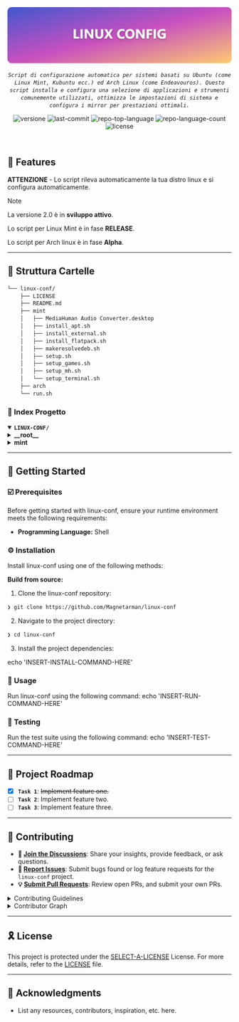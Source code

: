 <p align="center">
	<img src="https://raw.githubusercontent.com/Magnetarman/linux-conf/refs/heads/Readme-Rework/Banner.png" alt="linx-conf-banner" width="800">
</p>
<p align="center">
	<em><code>Script di configurazione automatica per sistemi basati su Ubuntu (come Linux Mint, Kubuntu ecc.) ed Arch Linux (come Endeavouros). Questo script installa e configura una selezione di applicazioni e strumenti comunemente utilizzati, ottimizza le impostazioni di sistema e configura i mirror per prestazioni ottimali.</code></em>
</p>
<p align="center">
<img src="https://img.shields.io/badge/version-2.2.0-blue.svg" alt="versione">
<img src="https://img.shields.io/github/last-commit/Magnetarman/linux-conf?style=default&logo=git&logoColor=white&color=0080ff" alt="last-commit">
	<img src="https://img.shields.io/github/languages/top/Magnetarman/linux-conf?style=default&color=0080ff" alt="repo-top-language">
  <img src="https://img.shields.io/github/languages/count/Magnetarman/linux-conf?style=default&color=0080ff" alt="repo-language-count">
	<img src="https://img.shields.io/github/license/Magnetarman/linux-conf?style=default&logo=opensourceinitiative&logoColor=white&color=0080ff" alt="license">
</p>
<p align="center"><!-- default option, no dependency badges. -->
</p>
<p align="center">
	<!-- default option, no dependency badges. -->
</p>
<br>

## 👾 Features

**ATTENZIONE** - Lo script rileva automaticamente la tua distro linux e si configura automaticamente.

> [!Note]
> La versione 2.0 è in **sviluppo attivo**.
>
> Lo script per Linux Mint è in fase **RELEASE**.
>
> Lo script per Arch linux è in fase **Alpha**.

---

## 📁 Struttura Cartelle

```sh
└── linux-conf/
    ├── LICENSE
    ├── README.md
    ├── mint
    │   ├── MediaHuman Audio Converter.desktop
    │   ├── install_apt.sh
    │   ├── install_external.sh
    │   ├── install_flatpack.sh
    │   ├── makeresolvedeb.sh
    │   ├── setup.sh
    │   ├── setup_games.sh
    │   ├── setup_mh.sh
    │   └── setup_terminal.sh
    ├── arch
    └── run.sh
```

### 📂 Index Progetto

<details open>
	<summary><b><code>LINUX-CONF/</code></b></summary>
	<details> <!-- __root__ Submodule -->
		<summary><b>__root__</b></summary>
		<blockquote>
			<table>
			<tr>
				<td><b><a href='https://github.com/Magnetarman/linux-conf/blob/master/run.sh'>run.sh</a></b></td>
				<td><code>❯ Script di avvio generale. Analizza il sistema (Debian Based o Arch Based) ed avvia in cascata lo script corrispondente al sistema operativo rilevato.</code></td>
			</tr>
			</table>
		</blockquote>
	</details>
	<details> <!-- mint Submodule -->
		<summary><b>mint</b></summary>
		<blockquote>
			<table>
			<tr>
				<td><b><a href='https://github.com/Magnetarman/linux-conf/blob/master/mint/install_apt.sh'>install_apt.sh</a></b></td>
				<td><code>❯ Installazione delle app che utilizzano il gestiore pacchetti predefinito di debian APT</code></td>
			</tr>
			<tr>
				<td><b><a href='https://github.com/Magnetarman/linux-conf/blob/master/mint/install_flatpack.sh'>install_flatpack.sh</a></b></td>
				<td><code>❯ Installazione delle app nativamente non supportate da APT tramite il gestore Flatpack</code></td>
			</tr>
			<tr>
				<td><b><a href='https://github.com/Magnetarman/linux-conf/blob/master/mint/makeresolvedeb.sh'>makeresolvedeb.sh</a></b></td>
				<td><code>❯ Script per la corretta conversione di Da Vinci Resolve (free Version) Thanks with ❤️ to Daniel Tufvesson su Debian</code></td>
			</tr>
			<tr>
				<td><b><a href='https://github.com/Magnetarman/linux-conf/blob/master/mint/setup_mh.sh'>setup_mh.sh</a></b></td>
				<td><code>❯ Installazione delle app Mediahuman tramite Wine o metodi custom per avere l'istallazione completa.</code></td>
			</tr>
			<tr>
				<td><b><a href='https://github.com/Magnetarman/linux-conf/blob/master/mint/install_external.sh'>install_external.sh</a></b></td>
				<td><code>❯ Installazione delle app tramite App image ed installazione diretta del pacchetto .deb non incluso nelle repositori ufficiali.</code></td>
			</tr>
			<tr>
				<td><b><a href='https://github.com/Magnetarman/linux-conf/blob/master/mint/setup_terminal.sh'>setup_terminal.sh</a></b></td>
				<td><code>❯ Installazione personalizzazioni del terminale linux dall'idea di Chris Tech Titus.</code></td>
			</tr>
			<tr>
				<td><b><a href='https://github.com/Magnetarman/linux-conf/blob/master/mint/setup.sh'>setup.sh</a></b></td>
				<td><code>❯ Script avviato da 'run.sh' in caso di OS debian Based. Orchestra l'ordine e la corretta installazione delle app inserite negli altri script.</code></td>
			</tr>
			<tr>
				<td><b><a href='https://github.com/Magnetarman/linux-conf/blob/master/mint/MediaHuman Audio Converter.desktop'>MediaHuman Audio Converter.desktop</a></b></td>
				<td><code>❯ Scorciatoia del desktop per Media Human converter. Verrà copiata sul desktop dallo script realtivo in quanto l'installazione base alcune volte fallisce nella sua creazione.</code></td>
			</tr>
			<tr>
				<td><b><a href='https://github.com/Magnetarman/linux-conf/blob/master/mint/setup_games.sh'>setup_games.sh</a></b></td>
				<td><code>❯ Installazione dei laucher di Steam, gestione giochi Epic Store e delle librerie necessarie per avere tutto il necessario per giocare senza problemi di dipendenze.</code></td>
			</tr>
			</table>
		</blockquote>
	</details>
</details>

---

## 🚀 Getting Started

### ☑️ Prerequisites

Before getting started with linux-conf, ensure your runtime environment meets the following requirements:

- **Programming Language:** Shell

### ⚙️ Installation

Install linux-conf using one of the following methods:

**Build from source:**

1. Clone the linux-conf repository:

```sh
❯ git clone https://github.com/Magnetarman/linux-conf
```

2. Navigate to the project directory:

```sh
❯ cd linux-conf
```

3. Install the project dependencies:

echo 'INSERT-INSTALL-COMMAND-HERE'

### 🤖 Usage

Run linux-conf using the following command:
echo 'INSERT-RUN-COMMAND-HERE'

### 🧪 Testing

Run the test suite using the following command:
echo 'INSERT-TEST-COMMAND-HERE'

---

## 📌 Project Roadmap

- [x] **`Task 1`**: <strike>Implement feature one.</strike>
- [ ] **`Task 2`**: Implement feature two.
- [ ] **`Task 3`**: Implement feature three.

---

## 🔰 Contributing

- **💬 [Join the Discussions](https://github.com/Magnetarman/linux-conf/discussions)**: Share your insights, provide feedback, or ask questions.
- **🐛 [Report Issues](https://github.com/Magnetarman/linux-conf/issues)**: Submit bugs found or log feature requests for the `linux-conf` project.
- **💡 [Submit Pull Requests](https://github.com/Magnetarman/linux-conf/blob/main/CONTRIBUTING.md)**: Review open PRs, and submit your own PRs.

<details closed>
<summary>Contributing Guidelines</summary>

1. **Fork the Repository**: Start by forking the project repository to your github account.
2. **Clone Locally**: Clone the forked repository to your local machine using a git client.
   ```sh
   git clone https://github.com/Magnetarman/linux-conf
   ```
3. **Create a New Branch**: Always work on a new branch, giving it a descriptive name.
   ```sh
   git checkout -b new-feature-x
   ```
4. **Make Your Changes**: Develop and test your changes locally.
5. **Commit Your Changes**: Commit with a clear message describing your updates.
   ```sh
   git commit -m 'Implemented new feature x.'
   ```
6. **Push to github**: Push the changes to your forked repository.
   ```sh
   git push origin new-feature-x
   ```
7. **Submit a Pull Request**: Create a PR against the original project repository. Clearly describe the changes and their motivations.
8. **Review**: Once your PR is reviewed and approved, it will be merged into the main branch. Congratulations on your contribution!
</details>

<details closed>
<summary>Contributor Graph</summary>
<br>
<p align="left">
   <a href="https://github.com{/Magnetarman/linux-conf/}graphs/contributors">
      <img src="https://contrib.rocks/image?repo=Magnetarman/linux-conf">
   </a>
</p>
</details>

---

## 🎗 License

This project is protected under the [SELECT-A-LICENSE](https://choosealicense.com/licenses) License. For more details, refer to the [LICENSE](https://choosealicense.com/licenses/) file.

---

## 🙌 Acknowledgments

- List any resources, contributors, inspiration, etc. here.
